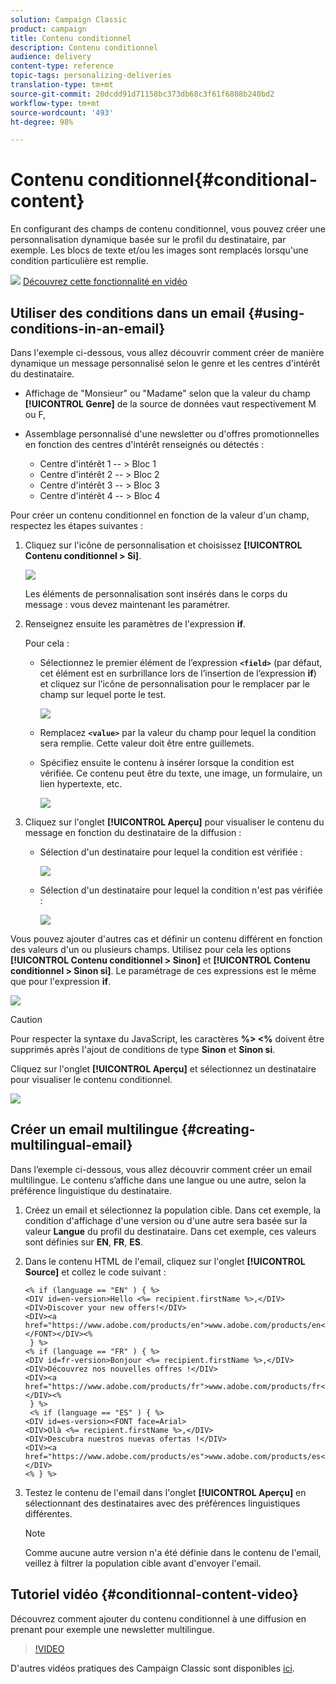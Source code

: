 ```yaml
---
solution: Campaign Classic
product: campaign
title: Contenu conditionnel
description: Contenu conditionnel
audience: delivery
content-type: reference
topic-tags: personalizing-deliveries
translation-type: tm+mt
source-git-commit: 20dcdd91d71158bc373db68c3f61f6808b240bd2
workflow-type: tm+mt
source-wordcount: '493'
ht-degree: 98%

---
```



# Contenu conditionnel{#conditional-content}

En configurant des champs de contenu conditionnel, vous pouvez créer une personnalisation dynamique basée sur le profil du destinataire, par exemple. Les blocs de texte et/ou les images sont remplacés lorsqu&#39;une condition particulière est remplie.

![](assets/do-not-localize/how-to-video.png) [Découvrez cette fonctionnalité en vidéo](#conditionnal-content-video)


## Utiliser des conditions dans un email {#using-conditions-in-an-email}

Dans l&#39;exemple ci-dessous, vous allez découvrir comment créer de manière dynamique un message personnalisé selon le genre et les centres d&#39;intérêt du destinataire.

* Affichage de &quot;Monsieur&quot; ou &quot;Madame&quot; selon que la valeur du champ **[!UICONTROL Genre]** de la source de données vaut respectivement M ou F,
* Assemblage personnalisé d&#39;une newsletter ou d&#39;offres promotionnelles en fonction des centres d&#39;intérêt renseignés ou détectés :

   * Centre d&#39;intérêt 1 -- > Bloc 1
   * Centre d&#39;intérêt 2 -- > Bloc 2
   * Centre d&#39;intérêt 3 -- > Bloc 3
   * Centre d&#39;intérêt 4 -- > Bloc 4

Pour créer un contenu conditionnel en fonction de la valeur d&#39;un champ, respectez les étapes suivantes :

1. Cliquez sur l&#39;icône de personnalisation et choisissez **[!UICONTROL Contenu conditionnel > Si]**.

   ![](assets/s_ncs_user_conditional_content02.png)

   Les éléments de personnalisation sont insérés dans le corps du message : vous devez maintenant les paramétrer.

1. Renseignez ensuite les paramètres de l&#39;expression **if**.

   Pour cela :

   * Sélectionnez le premier élément de l’expression **`<field>`** (par défaut, cet élément est en surbrillance lors de l’insertion de l’expression **if**) et cliquez sur l’icône de personnalisation pour le remplacer par le champ sur lequel porte le test.

      ![](assets/s_ncs_user_conditional_content03.png)

   * Remplacez **`<value>`** par la valeur du champ pour lequel la condition sera remplie. Cette valeur doit être entre guillemets.
   * Spécifiez ensuite le contenu à insérer lorsque la condition est vérifiée. Ce contenu peut être du texte, une image, un formulaire, un lien hypertexte, etc.

      ![](assets/s_ncs_user_conditional_content04.png)

1. Cliquez sur l&#39;onglet **[!UICONTROL Aperçu]** pour visualiser le contenu du message en fonction du destinataire de la diffusion :

   * Sélection d&#39;un destinataire pour lequel la condition est vérifiée :

      ![](assets/s_ncs_user_conditional_content05.png)

   * Sélection d&#39;un destinataire pour lequel la condition n&#39;est pas vérifiée :

      ![](assets/s_ncs_user_conditional_content06.png)

Vous pouvez ajouter d&#39;autres cas et définir un contenu différent en fonction des valeurs d&#39;un ou plusieurs champs. Utilisez pour cela les options **[!UICONTROL Contenu conditionnel > Sinon]** et **[!UICONTROL Contenu conditionnel > Sinon si]**. Le paramétrage de ces expressions est le même que pour l&#39;expression **if**.

![](assets/s_ncs_user_conditional_content07.png)

>[!CAUTION]
>
>Pour respecter la syntaxe du JavaScript, les caractères **%> &lt;%** doivent être supprimés après l&#39;ajout de conditions de type **Sinon** et **Sinon si**.

Cliquez sur l&#39;onglet **[!UICONTROL Aperçu]** et sélectionnez un destinataire pour visualiser le contenu conditionnel.

![](assets/s_ncs_user_conditional_content08.png)

## Créer un email multilingue {#creating-multilingual-email}

Dans l’exemple ci-dessous, vous allez découvrir comment créer un email multilingue. Le contenu s’affiche dans une langue ou une autre, selon la préférence linguistique du destinataire.

1. Créez un email et sélectionnez la population cible. Dans cet exemple, la condition d&#39;affichage d&#39;une version ou d&#39;une autre sera basée sur la valeur **Langue** du profil du destinataire. Dans cet exemple, ces valeurs sont définies sur **EN**, **FR**, **ES**.
1. Dans le contenu HTML de l&#39;email, cliquez sur l&#39;onglet **[!UICONTROL Source]** et collez le code suivant :

   ```
   <% if (language == "EN" ) { %>
   <DIV id=en-version>Hello <%= recipient.firstName %>,</DIV>
   <DIV>Discover your new offers!</DIV>
   <DIV><a href="https://www.adobe.com/products/en">www.adobe.com/products/en</A></FONT></DIV><%
    } %>
   <% if (language == "FR" ) { %>
   <DIV id=fr-version>Bonjour <%= recipient.firstName %>,</DIV>
   <DIV>Découvrez nos nouvelles offres !</DIV>
   <DIV><a href="https://www.adobe.com/products/fr">www.adobe.com/products/fr</A></DIV><%
    } %>
    <% if (language == "ES" ) { %>
   <DIV id=es-version><FONT face=Arial>
   <DIV>Olà <%= recipient.firstName %>,</DIV>
   <DIV>Descubra nuestros nuevas ofertas !</DIV>
   <DIV><a href="https://www.adobe.com/products/es">www.adobe.com/products/es</A></DIV>
   <% } %>
   ```

1. Testez le contenu de l&#39;email dans l&#39;onglet **[!UICONTROL Aperçu]** en sélectionnant des destinataires avec des préférences linguistiques différentes.

   >[!NOTE]
   >
   >Comme aucune autre version n&#39;a été définie dans le contenu de l&#39;email, veillez à filtrer la population cible avant d&#39;envoyer l&#39;email.

## Tutoriel vidéo {#conditionnal-content-video}

Découvrez comment ajouter du contenu conditionnel à une diffusion en prenant pour exemple une newsletter multilingue.

>[!VIDEO](https://video.tv.adobe.com/v/24926?quality=12)

D&#39;autres vidéos pratiques des Campaign Classic sont disponibles [ici](https://experienceleague.adobe.com/docs/campaign-classic-learn/tutorials/overview.html?lang=fr).
